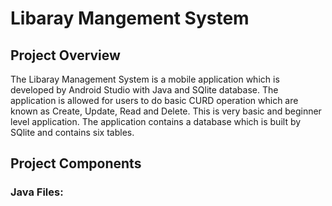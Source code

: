 # Libaray Mangement System

## Project Overview

The Libaray Management System is a mobile application which is developed by Android Studio with Java and SQlite database. The application is allowed for users to do basic CURD operation which are known as Create, Update, Read and Delete. This is very basic and beginner level application. The application contains a database which is built by SQlite and contains six tables.

## Project Components

### Java Files:

#
